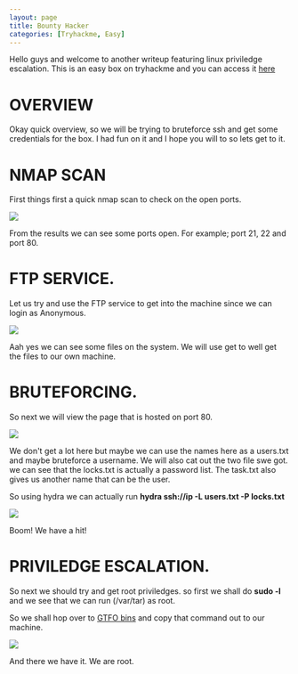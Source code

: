 ```yaml
---
layout: page
title: Bounty Hacker
categories: [Tryhackme, Easy]
---
```


Hello guys and welcome to another writeup featuring linux priviledge escalation. This is an easy box on tryhackme and you can access it [here](https://tryhackme.com/room/cowboyhacker)

# OVERVIEW

Okay quick overview, so we will be trying to bruteforce ssh and get some credentials for the box. I had fun on it and I hope you will to so lets get to it.

# NMAP SCAN
First things first a quick nmap scan to check on the open ports. 

![](https://i.ibb.co/4TvVRM9/nmap.png)

From the results we can see some ports open. For example; port 21, 22 and port 80.

# FTP SERVICE.
Let us try and use the FTP service to  get into the machine since we can login as Anonymous. 

![](https://i.ibb.co/1rw7023/ftp.png) 

Aah yes we can see some files on the system. We will use get to well get the files to our own machine. 

# BRUTEFORCING.
So next we will view the page that is hosted on port 80.

![](https://i.ibb.co/hDNQpc3/web.png)

We don't get a lot here but maybe we can use the names here as a users.txt and maybe bruteforce a username.
We will also cat out the two file swe got. we can see that the locks.txt is actually a password list. The task.txt also gives us another name that can be the user.

So using hydra we can actually run **hydra ssh://ip -L users.txt -P locks.txt**

![](https://i.ibb.co/PGJPzTJ/creds.png)

Boom! We have a hit!

# PRIVILEDGE ESCALATION.
So next we should try and get root priviledges. so first we shall do **sudo -l** and we see that we can run (/var/tar) as root.

So we shall hop over to [GTFO bins](https://gtfobins.github.io/gtfobins/tar/#Sudo) and copy that command out to our machine.

![](https://i.ibb.co/G9t21vZ/privesc.png)


And there we have it. We are root.
